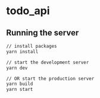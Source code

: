# todo_api
## Running the server
```sh
// install packages
yarn install

// start the development server
yarn dev

// OR start the production server
yarn build
yarn start
```
